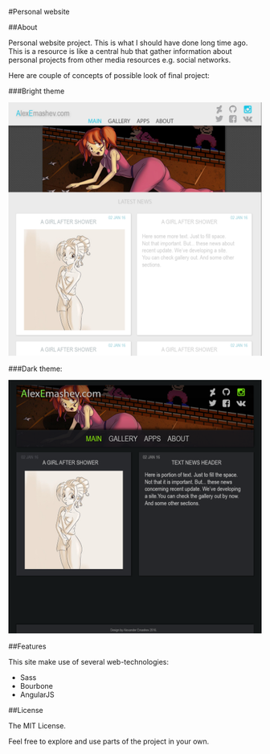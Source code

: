 #Personal website

##About

Personal website project. This is what I should have done long time ago. This is a resource is like a central hub that gather information about personal projects from other media resources e.g. social networks.

Here are couple of concepts of possible look of final project:

###Bright theme

![BrightSide](templates/template_bright_side.PNG)

###Dark theme:

![DarkSide](templates/template_dark_side.PNG)

##Features

This site make use of several web-technologies:

- Sass
- Bourbone
- AngularJS

##License

The MIT License.

Feel free to explore and use parts of the project in your own.